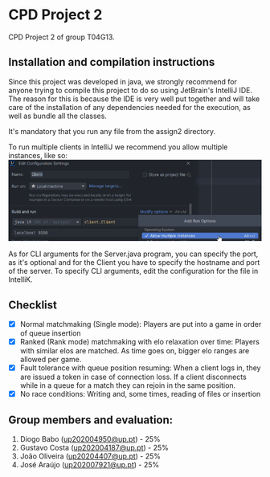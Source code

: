 # CPD Project 2

CPD Project 2 of group T04G13.

## Installation and compilation instructions

Since this project was developed in java, we strongly recommend for anyone trying to compile this project to do so using JetBrain's IntelliJ IDE.
The reason for this is because the IDE is very well put together and will take care of the installation of any dependencies needed for the execution, as well as bundle all the classes.

It's mandatory that you run any file from the assign2 directory.

To run multiple clients in IntelliJ we recommend you allow multiple instances, like so:
![image](imgs/instructions.png)

As for CLI arguments for the Server.java program, you can specify the port, as it's optional and for the Client you have to specify the hostname and port of the server. To specify CLI arguments, edit the configuration for the file in IntelliK.

## Checklist

- [x] Normal matchmaking (Single mode): Players are put into a game in order of queue insertion
- [x] Ranked (Rank mode) matchmaking with elo relaxation over time: Players with similar elos are matched. As time goes on, bigger elo ranges are allowed per game.
- [x] Fault tolerance with queue position resuming: When a client logs in, they are issued a token in case of connection loss. If a client disconnects while in a queue for a match they can rejoin in the same position.
- [x] No race conditions: Writing and, some times, reading of files or insertion

## Group members and evaluation:

1. Diogo Babo (up202004950@up.pt) - 25%
2. Gustavo Costa (up202004187@up.pt) - 25%
3. João Oliveira (up20204407@up.pt) - 25%
4. José Araújo (up202007921@up.pt) - 25%
